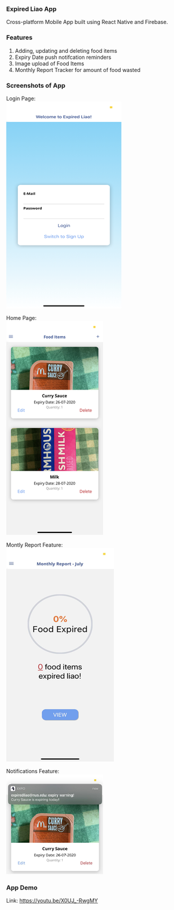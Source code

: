 ### Expired Liao App
Cross-platform Mobile App built using React Native and Firebase.

### Features
1. Adding, updating and deleting food items
2. Expiry Date push notifcation reminders
3. Image upload of Food Items
4. Monthly Report Tracker for amount of food wasted

### Screenshots of App
Login Page:
<br/>
![alt text](https://github.com/zatkiller/Expired-Liao/blob/master/assets/images/login.png?raw=true)

Home Page:
<br/>
![alt text](https://github.com/zatkiller/Expired-Liao/blob/master/assets/images/Homepage.png?raw=true)

Montly Report Feature:
<br/>
![alt text](https://github.com/zatkiller/Expired-Liao/blob/master/assets/images/Monthly%20Report%20Tracker.png?raw=true)

Notifications Feature:
<br/>
![alt text](https://github.com/zatkiller/Expired-Liao/blob/master/assets/images/Notifications.png?raw=true)

### App Demo
Link: https://youtu.be/X0UJ_-RwgMY
